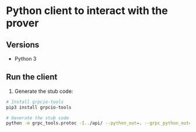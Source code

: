 # Python client to interact with the prover

## Versions

- Python 3

## Run the client

1. Generate the stub code:
```bash
# Install grpcio-tools
pip3 install grpcio-tools

# Generate the stub code
python -m grpc_tools.protoc -I../api/ --python_out=. --grpc_python_out=. ../api/prover.proto
```
